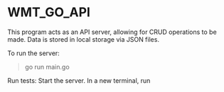 # WMT_GO_API
This program acts as an API server, allowing for CRUD operations to be made.
Data is stored in local storage via JSON files. 

To run the server:
> go run main.go

Run tests:
Start the server.
In a new terminal, run
> 